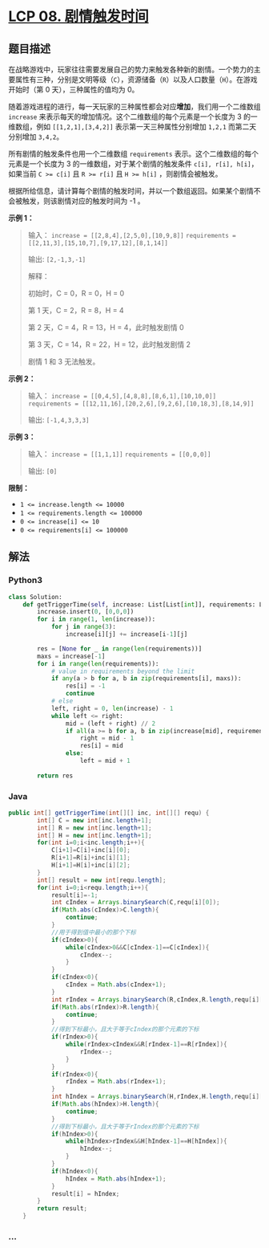 # [LCP 08. 剧情触发时间](https://leetcode.cn/problems/ju-qing-hong-fa-shi-jian)

## 题目描述

<!-- 这里写题目描述 -->

<p>在战略游戏中，玩家往往需要发展自己的势力来触发各种新的剧情。一个势力的主要属性有三种，分别是文明等级（<code>C</code>），资源储备（<code>R</code>）以及人口数量（<code>H</code>）。在游戏开始时（第 0 天），三种属性的值均为 0。</p>

<p>随着游戏进程的进行，每一天玩家的三种属性都会对应<strong>增加</strong>，我们用一个二维数组 <code>increase</code> 来表示每天的增加情况。这个二维数组的每个元素是一个长度为 3 的一维数组，例如 <code>[[1,2,1],[3,4,2]]</code> 表示第一天三种属性分别增加 <code>1,2,1</code> 而第二天分别增加 <code>3,4,2</code>。</p>

<p>所有剧情的触发条件也用一个二维数组 <code>requirements</code> 表示。这个二维数组的每个元素是一个长度为 3 的一维数组，对于某个剧情的触发条件 <code>c[i], r[i], h[i]</code>，如果当前 <code>C &gt;= c[i]</code> 且 <code>R &gt;= r[i]</code> 且 <code>H &gt;= h[i]</code> ，则剧情会被触发。</p>

<p>根据所给信息，请计算每个剧情的触发时间，并以一个数组返回。如果某个剧情不会被触发，则该剧情对应的触发时间为 -1 。</p>

<p><strong>示例 1：</strong></p>

<blockquote>
<p>输入： <code>increase = [[2,8,4],[2,5,0],[10,9,8]]</code> <code>requirements = [[2,11,3],[15,10,7],[9,17,12],[8,1,14]]</code></p>

<p>输出: <code>[2,-1,3,-1]</code></p>

<p>解释：</p>

<p>初始时，C = 0，R = 0，H = 0</p>

<p>第 1 天，C = 2，R = 8，H = 4</p>

<p>第 2 天，C = 4，R = 13，H = 4，此时触发剧情 0</p>

<p>第 3 天，C = 14，R = 22，H = 12，此时触发剧情 2</p>

<p>剧情 1 和 3 无法触发。</p>
</blockquote>

<p><strong>示例 2：</strong></p>

<blockquote>
<p>输入： <code>increase = [[0,4,5],[4,8,8],[8,6,1],[10,10,0]]</code> <code>requirements = [[12,11,16],[20,2,6],[9,2,6],[10,18,3],[8,14,9]]</code></p>

<p>输出: <code>[-1,4,3,3,3]</code></p>
</blockquote>

<p><strong>示例 3：</strong></p>

<blockquote>
<p>输入： <code>increase = [[1,1,1]]</code> <code>requirements = [[0,0,0]]</code></p>

<p>输出: <code>[0]</code></p>
</blockquote>

<p><strong>限制：</strong></p>

<ul>
	<li><code>1 &lt;= increase.length &lt;= 10000</code></li>
	<li><code>1 &lt;= requirements.length &lt;= 100000</code></li>
	<li><code>0 &lt;= increase[i] &lt;= 10</code></li>
	<li><code>0 &lt;= requirements[i] &lt;= 100000</code></li>
</ul>

## 解法

<!-- 这里可写通用的实现逻辑 -->

<!-- tabs:start -->

### **Python3**

<!-- 这里可写当前语言的特殊实现逻辑 -->

```python
class Solution:
    def getTriggerTime(self, increase: List[List[int]], requirements: List[List[int]]) -> List[int]:
        increase.insert(0, [0,0,0])
        for i in range(1, len(increase)):
            for j in range(3):
                increase[i][j] += increase[i-1][j]

        res = [None for _ in range(len(requirements))]
        maxs = increase[-1]
        for i in range(len(requirements)):
            # value in requirements beyond the limit
            if any(a > b for a, b in zip(requirements[i], maxs)):
                res[i] = -1
                continue
            # else
            left, right = 0, len(increase) - 1
            while left <= right:
                mid = (left + right) // 2
                if all(a >= b for a, b in zip(increase[mid], requirements[i])):
                    right = mid - 1
                    res[i] = mid
                else:
                    left = mid + 1
            
        return res
```

### **Java**

<!-- 这里可写当前语言的特殊实现逻辑 -->

```java
public int[] getTriggerTime(int[][] inc, int[][] requ) {
        int[] C = new int[inc.length+1];
        int[] R = new int[inc.length+1];
        int[] H = new int[inc.length+1];
        for(int i=0;i<inc.length;i++){
            C[i+1]=C[i]+inc[i][0];
            R[i+1]=R[i]+inc[i][1];
            H[i+1]=H[i]+inc[i][2];
        }
        int[] result = new int[requ.length];
        for(int i=0;i<requ.length;i++){
            result[i]=-1;
            int cIndex = Arrays.binarySearch(C,requ[i][0]);
            if(Math.abs(cIndex)>C.length){
                continue;
            }
            //用于得到值中最小的那个下标
            if(cIndex>0){
                while(cIndex>0&&C[cIndex-1]==C[cIndex]){
                    cIndex--;
                }
            }
            if(cIndex<0){
                cIndex = Math.abs(cIndex+1);
            }
            int rIndex = Arrays.binarySearch(R,cIndex,R.length,requ[i][1]);
            if(Math.abs(rIndex)>R.length){
                continue;
            }
            //得到下标最小，且大于等于cIndex的那个元素的下标
            if(rIndex>0){
                while(rIndex>cIndex&&R[rIndex-1]==R[rIndex]){
                    rIndex--;
                }
            }
            if(rIndex<0){
                rIndex = Math.abs(rIndex+1);
            }
            int hIndex = Arrays.binarySearch(H,rIndex,H.length,requ[i][2]);
            if(Math.abs(hIndex)>H.length){
                continue;
            }
            //得到下标最小，且大于等于rIndex的那个元素的下标
            if(hIndex>0){
                while(hIndex>rIndex&&H[hIndex-1]==H[hIndex]){
                    hIndex--;
                }
            }
            if(hIndex<0){
                hIndex = Math.abs(hIndex+1);
            }
            result[i] = hIndex;
        }
        return result;
    }
```

### **...**

```

```

<!-- tabs:end -->
